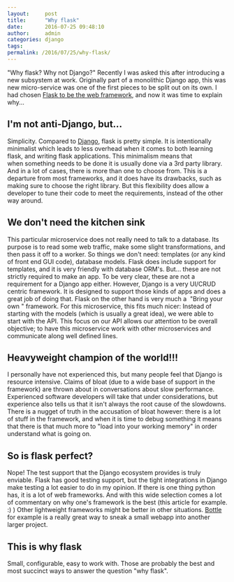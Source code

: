 ```yaml
---
layout:     post
title:      "Why flask"
date:       2016-07-25 09:48:10
author:     admin
categories: django
tags:  
permalink: /2016/07/25/why-flask/
---
```

"Why flask? Why not Django?" Recently I was asked this after introducing a new subsystem at work. Originally part of a monolithic Django app, this was new micro-service was one of the first pieces to be split out on its own. I had chosen [Flask to be the web framework](http://flask.pocoo.org/), and now it was time to explain why... 

## I'm not anti-Django, but...

Simplicity. Compared to [Django](https://www.djangoproject.com/), flask is pretty simple. It is intentionally minimalist which leads to less overhead when it comes to both learning flask, and writing flask applications. This minimalism means that when something needs to be done it is usually done via a 3rd party library. And in a lot of cases, there is more than one to choose from. This is a departure from most frameworks, and it does have its drawbacks, such as making sure to choose the right library. But this flexibility does allow a developer to tune their code to meet the requirements, instead of the other way around. 

## We don't need the kitchen sink

This particular microservice does not really need to talk to a database. Its purpose is to read some web traffic, make some slight transformations, and then pass it off to a worker. So things we don't need: templates (or any kind of front end GUI code), database models. Flask does include support for templates, and it is very friendly with database ORM's. But... these are not strictly required to make an app. To be very clear, these are not a requirement for a Django app either. However, Django is a very UI/CRUD centric framework. It is designed to support those kinds of apps and does a great job of doing that. Flask on the other hand is very much a  "Bring your own <whatever>" framework. For this microservice, this fits much nicer: Instead of starting with the models (which is usually a great idea), we were able to start with the API. This focus on our API allows our attention to be overall objective; to have this microservice work with other microservices and communicate along well defined lines. 

## Heavyweight champion of the world!!!

I personally have not experienced this, but many people feel that Django is resource intensive. Claims of bloat (due to a wide base of support in the framework) are thrown about in conversations about slow performance. Experienced software developers will take that under considerations, but experience also tells us that it isn't always the root cause of the slowdowns. There is a nugget of truth in the accusation of bloat however: there is a lot of stuff in the framework, and when it is time to debug something it means that there is that much more to "load into your working memory" in order understand what is going on. 

## So is flask perfect?

Nope! The test support that the Django ecosystem provides is truly enviable. Flask has good testing support, but the tight integrations in Django make testing a lot easier to do in my opinion. If there is one thing python has, it is a lot of web frameworks. And with this wide selection comes a lot of commentary on why one's framework is the best (this article for example. :) ) Other lightweight frameworks might be better in other situations. [Bottle](http://bottlepy.org/docs/dev/index.html) for example is a really great way to sneak a small webapp into another larger project. 

## This is why flask

Small, configurable, easy to work with. Those are probably the best and most succinct ways to answer the question "why flask".
